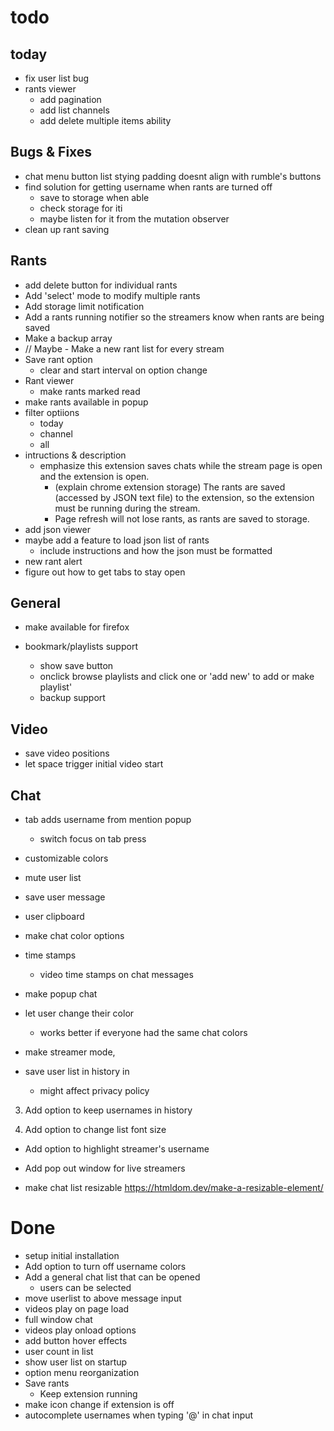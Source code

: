 
# todo

## today
- fix user list bug
- rants viewer
  - add pagination
  - add list channels
  - add delete multiple items ability




## Bugs & Fixes
- chat menu button list stying padding doesnt align with rumble's buttons
- find solution for getting username when rants are turned off
  - save to storage when able
  - check storage for iti
  - maybe listen for it from the mutation observer
- clean up rant saving




## Rants
- add delete button for individual rants
- Add 'select' mode to modify multiple rants
- Add storage limit notification
- Add a rants running notifier so the streamers know when rants are being saved
- Make a backup array
- // Maybe - Make a new rant list for every stream
- Save rant option
  - clear and start interval on option change
- Rant viewer
  - make rants marked read 
- make rants available in popup
- filter optiions
  - today
  - channel
  - all
- intructions & description
  - emphasize this extension saves chats while the stream page is open and the extension is open. 
    - (explain chrome extension storage) The rants are saved (accessed by JSON text file) to the extension, so the extension must be running during the stream.
    - Page refresh will not lose rants, as rants are saved to storage.
- add json viewer
- maybe add a feature to load json list of rants
  - include instructions and how the json must be formatted
- new rant alert
- figure out how to get tabs to stay open 




## General
- make available for firefox

- bookmark/playlists support
  - show save button
  - onclick browse playlists and click one or 'add new' to add or make playlist'
  - backup support



## Video
- save video positions
- let space trigger initial video start 


## Chat
- tab adds username from mention popup
  - switch focus on tab press
- customizable colors
- mute user list
- save user message 
- user clipboard

- make chat color options

- time stamps 
  - video time stamps on chat messages

- make popup chat

- let user change their color
  - works better if everyone had the same chat colors 

- make streamer mode, 

- save user list in history in 
  - might affect privacy policy

3. Add option to keep usernames in history

4. Add option to change list font size

- Add option to highlight streamer's username  



- Add pop out window for live streamers

- make chat list resizable
  https://htmldom.dev/make-a-resizable-element/



# Done
- setup initial installation
- Add option to turn off username colors
- Add a general chat list that can be opened
  - users can be selected
- move userlist to above message input
- videos play on page load
- full window chat
- videos play onload options
- add button hover effects
- user count in list
- show user list on startup
- option menu reorganization  
- Save rants
  - Keep extension running
- make icon change if extension is off
- autocomplete usernames when typing '@' in chat input

